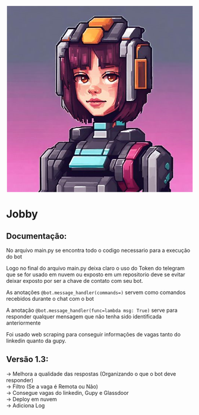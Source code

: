 <p align="center">
    <img src="https://github.com/Thassio141/job-public-bot/blob/main/image/imagem%20BOT.png" alt="image">
    <H1> Jobby </H1>
</p>

<h2>Documentação: </h2>

No arquivo main.py se encontra todo o codigo necessario para a execução do bot

Logo no final do arquivo main.py deixa claro o uso do Token do telegram que se for usado em nuvem ou exposto em um repositorio deve se evitar deixar exposto por ser a chave de contato com seu bot.

As anotações ```@bot.message_handler(commands=)``` servem como comandos recebidos durante o chat com o bot

A anotação ```@bot.message_handler(func=lambda msg: True)``` serve para responder qualquer mensagem que não tenha sido identificada anteriormente

Foi usado web scraping para conseguir informações de vagas tanto do linkedin quanto da gupy.

<h2>Versão 1.3:</h2>

-> Melhora a qualidade das respostas (Organizando o que o bot deve responder)
<br>
-> Filtro (Se a vaga é Remota ou Não)
<br>
-> Consegue vagas do linkedin, Gupy e Glassdoor
<br>
-> Deploy em nuvem
<br>
-> Adiciona Log
